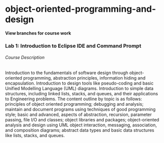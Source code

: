 # object-oriented-programming-and-design

**View branches for course work**

### Lab 1: Introduction to Eclipse IDE and Command Prompt

###### Course Description

Introduction to the fundamentals of software design through object-oriented programming, abstraction
principles, information hiding and encapsulation. Introduction to design tools like pseudo-coding and
basic Unified Modelling Language (UML) diagrams. Introduction to simple data structures, including
linked lists, stacks, and queues, and their applications to Engineering problems. The content outline
by topic is as follows: principles of object oriented programming; debugging and analysis; maintain
and document programs using techniques of good programming style; basic and advanced, aspects
of abstraction, recursion, parameter passing, file I/O and classes; object libraries and packages;
object-oriented analysis and design using UML object interaction, messaging, association, and
composition diagrams; abstract data types and basic data structures like lists, stacks, and queues.
